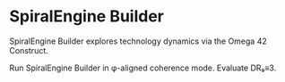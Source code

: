 # SpiralEngine Builder

SpiralEngine Builder explores technology dynamics via the Omega 42 Construct.

Run SpiralEngine Builder in φ-aligned coherence mode. Evaluate DR₉≡3.